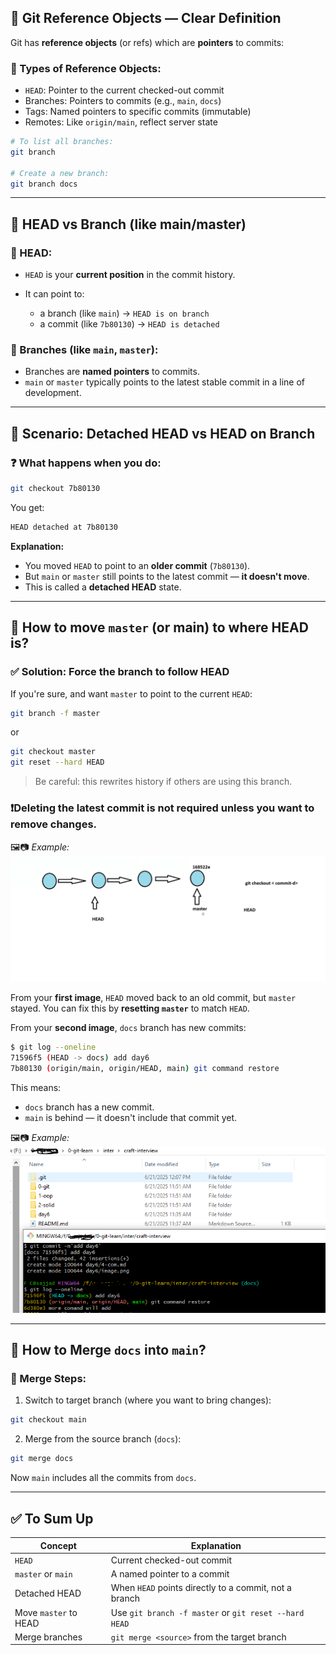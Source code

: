 ## 🧠 Git Reference Objects — Clear Definition

Git has **reference objects** (or refs) which are **pointers** to commits:

### 🔁 Types of Reference Objects:

* `HEAD`: Pointer to the current checked-out commit
* Branches: Pointers to commits (e.g., `main`, `docs`)
* Tags: Named pointers to specific commits (immutable)
* Remotes: Like `origin/main`, reflect server state

```bash
# To list all branches:
git branch

# Create a new branch:
git branch docs
```

---

## 🧭 HEAD vs Branch (like main/master)

### 🧷 HEAD:

* `HEAD` is your **current position** in the commit history.
* It can point to:

  * a branch (like `main`) → `HEAD is on branch`
  * a commit (like `7b80130`) → `HEAD is detached`

### 📌 Branches (like `main`, `master`):

* Branches are **named pointers** to commits.
* `main` or `master` typically points to the latest stable commit in a line of development.

---

## 🎯 Scenario: Detached HEAD vs HEAD on Branch

### ❓ What happens when you do:

```bash
git checkout 7b80130
```

You get:

```bash
HEAD detached at 7b80130
```

**Explanation:**

* You moved `HEAD` to point to an **older commit** (`7b80130`).
* But `main` or `master` still points to the latest commit — **it doesn't move**.
* This is called a **detached HEAD** state.

---

## 🔄 How to move `master` (or main) to where HEAD is?

### ✅ Solution: Force the branch to follow HEAD

If you're sure, and want `master` to point to the current `HEAD`:

```bash
git branch -f master
```

or

```bash
git checkout master
git reset --hard HEAD
```

> Be careful: this rewrites history if others are using this branch.

### ❗Deleting the latest commit is **not required** unless you want to remove changes.

🖼️📷 *Example:*
![Restore Staged File](./assets/12-head-master.png)

From your **first image**, `HEAD` moved back to an old commit, but `master` stayed.
You can fix this by **resetting `master`** to match `HEAD`.

From your **second image**, `docs` branch has new commits:

```bash
$ git log --oneline
71596f5 (HEAD -> docs) add day6
7b80130 (origin/main, origin/HEAD, main) git command restore
```

This means:

* `docs` branch has a new commit.
* `main` is behind — it doesn't include that commit yet.


🖼️📷 *Example:*
![Restore Staged File](./assets/13-branch.png)

---

## 🔀 How to Merge `docs` into `main`?

### 🧪 Merge Steps:

1. Switch to target branch (where you want to bring changes):

```bash
git checkout main
```

2. Merge from the source branch (`docs`):

```bash
git merge docs
```

Now `main` includes all the commits from `docs`.

---

## ✅ To Sum Up

| Concept               | Explanation                                           |
| --------------------- | ----------------------------------------------------- |
| `HEAD`                | Current checked-out commit                            |
| `master` or `main`    | A named pointer to a commit                           |
| Detached HEAD         | When `HEAD` points directly to a commit, not a branch |
| Move `master` to HEAD | Use `git branch -f master` or `git reset --hard HEAD` |
| Merge branches        | `git merge <source>` from the target branch           |


